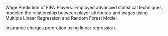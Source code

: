 Wage Prediction of FIFA Players: Employed advanced statistical techniques, modeled the relationship between player attributes and wages using Multiple Linear Regression and Random Forest Model

Insurance charges prediction using linear regression.
